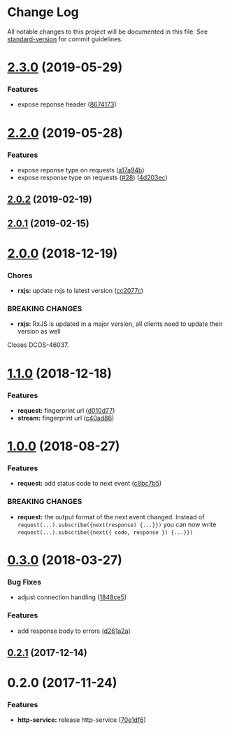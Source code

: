 # Change Log

All notable changes to this project will be documented in this file. See [standard-version](https://github.com/conventional-changelog/standard-version) for commit guidelines.

<a name="2.3.0"></a>
# [2.3.0](https://github.com/dcos-labs/http-service/compare/v2.2.0...v2.3.0) (2019-05-29)


### Features

* expose reponse header ([8674173](https://github.com/dcos-labs/http-service/commit/8674173))



<a name="2.2.0"></a>
# [2.2.0](https://github.com/dcos-labs/http-service/compare/v2.1.0...v2.2.0) (2019-05-28)


### Features

* expose reponse type on requests ([a17a94b](https://github.com/dcos-labs/http-service/commit/a17a94b))
* expose response type on requests ([#28](https://github.com/dcos-labs/http-service/issues/28)) ([4d203ec](https://github.com/dcos-labs/http-service/commit/4d203ec))



<a name="2.0.2"></a>
## [2.0.2](https://github.com/dcos-labs/http-service/compare/v2.0.1...v2.0.2) (2019-02-19)



<a name="2.0.1"></a>
## [2.0.1](https://github.com/dcos-labs/http-service/compare/v2.0.0...v2.0.1) (2019-02-15)



<a name="2.0.0"></a>
# [2.0.0](https://github.com/dcos-labs/http-service/compare/v1.1.0...v2.0.0) (2018-12-19)


### Chores

* **rxjs:** update rxjs to latest version ([cc2077c](https://github.com/dcos-labs/http-service/commit/cc2077c))


### BREAKING CHANGES

* **rxjs:** RxJS is updated in a major version, all clients need to
update their version as well

Closes DCOS-46037.



<a name="1.1.0"></a>
# [1.1.0](https://github.com/dcos-labs/http-service/compare/v1.0.0...v1.1.0) (2018-12-18)


### Features

* **request:** fingerprint url ([d010d77](https://github.com/dcos-labs/http-service/commit/d010d77))
* **stream:** fingerprint url ([c40ad86](https://github.com/dcos-labs/http-service/commit/c40ad86))



<a name="1.0.0"></a>
# [1.0.0](https://github.com/dcos-labs/http-service/compare/v0.3.0...v1.0.0) (2018-08-27)


### Features

* **request:** add status code to next event ([c8bc7b5](https://github.com/dcos-labs/http-service/commit/c8bc7b5))


### BREAKING CHANGES

* **request:** the output format of the next event changed. Instead of
`request(...).subscribe({next(response) {...}})` you can now write
`request(...).subscribe({next({ code, response }) {...}})`



<a name="0.3.0"></a>
# [0.3.0](https://github.com/dcos-labs/http-service/compare/v0.2.1...v0.3.0) (2018-03-27)


### Bug Fixes

* adjust connection handling ([1848ce5](https://github.com/dcos-labs/http-service/commit/1848ce5))


### Features

* add response body to errors ([d261a2a](https://github.com/dcos-labs/http-service/commit/d261a2a))



<a name="0.2.1"></a>
## [0.2.1](https://github.com/dcos-labs/http-service/compare/v0.2.0...v0.2.1) (2017-12-14)



<a name="0.2.0"></a>
# 0.2.0 (2017-11-24)


### Features

* **http-service:** release http-service ([70e1df6](https://github.com/dcos-labs/http-service/commit/70e1df6))
